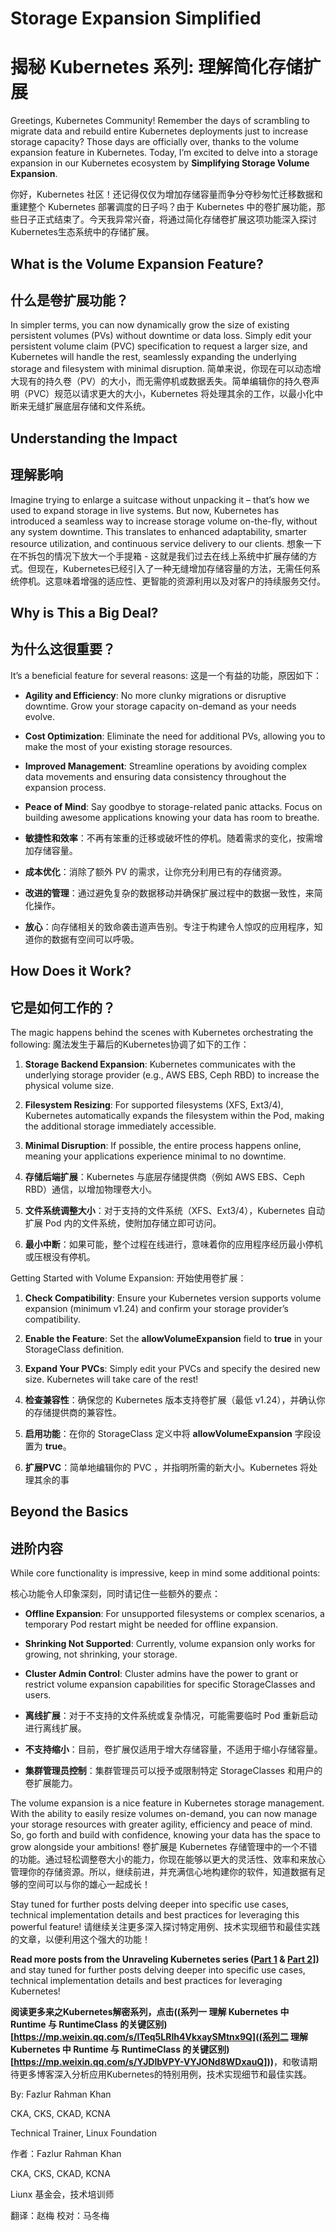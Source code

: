 # Storage Expansion Simplified
# 揭秘 Kubernetes 系列: 理解简化存储扩展
Greetings, Kubernetes Community! Remember the days of scrambling to migrate data and rebuild entire Kubernetes deployments just to increase storage capacity? Those days are officially over, thanks to the volume expansion feature in Kubernetes. Today, I’m excited to delve into a storage expansion in our Kubernetes ecosystem by **Simplifying Storage Volume Expansion**.

你好，Kubernetes 社区！还记得仅仅为增加存储容量而争分夺秒匆忙迁移数据和重建整个 Kubernetes 部署调度的日子吗？由于 Kubernetes 中的卷扩展功能，那些日子正式结束了。今天我异常兴奋，将通过简化存储卷扩展这项功能深入探讨Kubernetes生态系统中的存储扩展。

## What is the Volume Expansion Feature?
## 什么是卷扩展功能？
In simpler terms, you can now dynamically grow the size of existing persistent volumes (PVs) without downtime or data loss. Simply edit your persistent volume claim (PVC) specification to request a larger size, and Kubernetes will handle the rest, seamlessly expanding the underlying storage and filesystem with minimal disruption.
简单来说，你现在可以动态增大现有的持久卷（PV）的大小，而无需停机或数据丢失。简单编辑你的持久卷声明（PVC）规范以请求更大的大小，Kubernetes 将处理其余的工作，以最小化中断来无缝扩展底层存储和文件系统。

## Understanding the Impact
## 理解影响
Imagine trying to enlarge a suitcase without unpacking it – that’s how we used to expand storage in live systems. But now, Kubernetes has introduced a seamless way to increase storage volume on-the-fly, without any system downtime. This translates to enhanced adaptability, smarter resource utilization, and continuous service delivery to our clients.
想象一下在不拆包的情况下放大一个手提箱 - 这就是我们过去在线上系统中扩展存储的方式。但现在，Kubernetes已经引入了一种无缝增加存储容量的方法，无需任何系统停机。这意味着增强的适应性、更智能的资源利用以及对客户的持续服务交付。

## Why is This a Big Deal?
## 为什么这很重要？
It’s a beneficial feature for several reasons:
这是一个有益的功能，原因如下：

 - **Agility and Efficiency**: No more clunky migrations or disruptive downtime. Grow your storage capacity on-demand as your needs evolve.
 - **Cost Optimization**: Eliminate the need for additional PVs, allowing you to make the most of your existing storage resources.
 - **Improved Management**: Streamline operations by avoiding complex data movements and ensuring data consistency throughout the expansion process.
 - **Peace of Mind**: Say goodbye to storage-related panic attacks. Focus on building awesome applications knowing your data has room to breathe.

 - **敏捷性和效率**：不再有笨重的迁移或破坏性的停机。随着需求的变化，按需增加存储容量。
 - **成本优化**：消除了额外 PV 的需求，让你充分利用已有的存储资源。
 - **改进的管理**：通过避免复杂的数据移动并确保扩展过程中的数据一致性，来简化操作。
 - **放心**：向存储相关的致命袭击道声告别。专注于构建令人惊叹的应用程序，知道你的数据有空间可以呼吸。

## How Does it Work?
## 它是如何工作的？
The magic happens behind the scenes with Kubernetes orchestrating the following:
魔法发生于幕后的Kubernetes协调了如下的工作：

  1. **Storage Backend Expansion**: Kubernetes communicates with the underlying storage provider (e.g., AWS EBS, Ceph RBD) to increase the physical volume size.
  2. **Filesystem Resizing**: For supported filesystems (XFS, Ext3/4), Kubernetes automatically expands the filesystem within the Pod, making the additional storage immediately accessible.
  3. **Minimal Disruption**: If possible, the entire process happens online, meaning your applications experience minimal to no downtime.


  1. **存储后端扩展**：Kubernetes 与底层存储提供商（例如 AWS EBS、Ceph RBD）通信，以增加物理卷大小。
  2. **文件系统调整大小**：对于支持的文件系统（XFS、Ext3/4），Kubernetes 自动扩展 Pod 内的文件系统，使附加存储立即可访问。
  3. **最小中断**：如果可能，整个过程在线进行，意味着你的应用程序经历最小停机或压根没有停机。



Getting Started with Volume Expansion:
开始使用卷扩展：

 1. **Check Compatibility**: Ensure your Kubernetes version supports volume expansion (minimum v1.24) and confirm your storage provider’s compatibility.
 2. **Enable the Feature**: Set the **allowVolumeExpansion** field to **true** in your StorageClass definition.
 3. **Expand Your PVCs**: Simply edit your PVCs and specify the desired new size. Kubernetes will take care of the rest!
   
 1. **检查兼容性**：确保您的 Kubernetes 版本支持卷扩展（最低 v1.24），并确认你的存储提供商的兼容性。
 2. **启用功能**：在你的 StorageClass 定义中将 **allowVolumeExpansion** 字段设置为 **true**。
 3. **扩展PVC**：简单地编辑你的 PVC ，并指明所需的新大小。Kubernetes 将处理其余的事

## Beyond the Basics
## 进阶内容
While core functionality is impressive, keep in mind some additional points:

核心功能令人印象深刻，同时请记住一些额外的要点：

  - **Offline Expansion**: For unsupported filesystems or complex scenarios, a temporary Pod restart might be needed for offline expansion.
  - **Shrinking Not Supported**: Currently, volume expansion only works for growing, not shrinking, your storage.
  - **Cluster Admin Control**: Cluster admins have the power to grant or restrict volume expansion capabilities for specific StorageClasses and users.

  - **离线扩展**：对于不支持的文件系统或复杂情况，可能需要临时 Pod 重新启动进行离线扩展。
  - **不支持缩小**：目前，卷扩展仅适用于增大存储容量，不适用于缩小存储容量。
  - **集群管理员控制**：集群管理员可以授予或限制特定 StorageClasses 和用户的卷扩展能力。
  
The volume expansion is a nice feature in Kubernetes storage management. With the ability to easily resize volumes on-demand, you can now manage your storage resources with greater agility, efficiency and peace of mind. So, go forth and build with confidence, knowing your data has the space to grow alongside your ambitions!
卷扩展是 Kubernetes 存储管理中的一个不错的功能。通过轻松调整卷大小的能力，你现在能够以更大的灵活性、效率和来放心管理你的存储资源。所以，继续前进，并充满信心地构建你的软件，知道数据有足够的空间可以与你的雄心一起成长！

Stay tuned for further posts delving deeper into specific use cases, technical implementation details and best practices for leveraging this powerful feature!
请继续关注更多深入探讨特定用例、技术实现细节和最佳实践的文章，以便利用这个强大的功能！

**Read more posts from the Unraveling Kubernetes series ([Part 1](https://training.linuxfoundation.org/blog/unraveling-kubernetes/) & [Part 2](https://training.linuxfoundation.org/blog/unraveling-kubernetes/)])** and stay tuned for further posts delving deeper into specific use cases, technical implementation details and best practices for leveraging Kubernetes!

**阅读更多来之Kubernetes解密系列，点击((系列一 理解 Kubernetes 中 Runtime 与 RuntimeClass 的关键区别)[https://mp.weixin.qq.com/s/lTeq5LRIh4VkxaySMtnx9Q]((系列二 理解 Kubernetes 中 Runtime 与 RuntimeClass 的关键区别)[https://mp.weixin.qq.com/s/YJDlbVPY-VYJONd8WDxauQ]))**，和敬请期待更多博客深入分析应用Kubernetes的特别用例，技术实现细节和最佳实践。

By: Fazlur Rahman Khan

CKA, CKS, CKAD, KCNA

Technical Trainer, Linux Foundation

作者：Fazlur Rahman Khan

CKA, CKS, CKAD, KCNA

Liunx 基金会，技术培训师

翻译：赵梅 
校对：马冬梅
